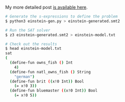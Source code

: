 My more detailed post [is available here](https://aeshirey.github.io/code/2021/11/17/solving-einstein-s-problem-with-smt.html).

```bash
# Generate the s-expressions to define the problem
$ python3 einstein-gen.py > einstein-generated.smt2

# Run the SAT solver
$ z3 einstein-generated.smt2 > einstein-model.txt

# Check out the results
$ head einstein-model.txt
sat
(
  (define-fun owns_fish () Int
    4)
  (define-fun natl_owns_fish () String
    "german")
  (define-fun brit ((x!0 Int)) Bool
    (= x!0 3))
  (define-fun bluemaster ((x!0 Int)) Bool
    (= x!0 5))
```